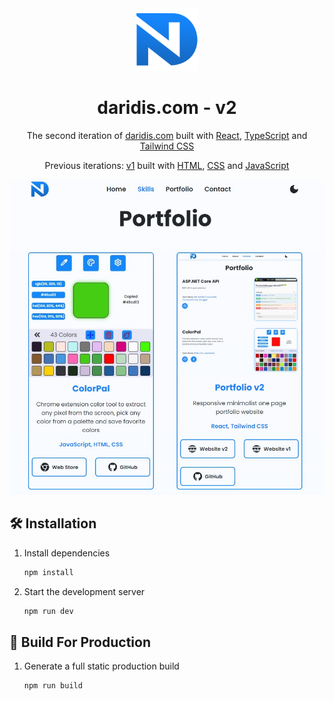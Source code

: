 <div align="center">
  <img alt="Logo" src="https://raw.githubusercontent.com/nikosdaridis/nikosdaridis.github.io/main/v2/public/HomepageLogo.png" width="100" />
</div>
<h1 align="center">
  daridis.com - v2
</h1>
<p align="center">
  The second iteration of <a href="https://daridis.com" target="_blank">daridis.com</a> built with <a href="https://react.dev" target="_blank">React</a>, <a href="https://www.typescriptlang.org" target="_blank">TypeScript</a> and <a href="https://tailwindcss.com" target="_blank">Tailwind CSS</a>
</p>
<p align="center">
  Previous iterations:
  <a href="https://nikosdaridis.github.io/v1" target="_blank">v1</a> built with <a href="https://developer.mozilla.org/en-US/docs/Web/HTML" target="_blank">HTML</a>, <a href="https://developer.mozilla.org/en-US/docs/Web/CSS" target="_blank">CSS</a> and <a href="https://developer.mozilla.org/en-US/docs/Web/JavaScript" target="_blank">JavaScript</a>
</p>
<div align="center">
<a  href="https://daridis.com"><img width="700" alt="" src=https://github.com/nikosdaridis/nikosdaridis.github.io/raw/main/v2/public/Portfolio/Portfolio.jpg></a>
</div>

## 🛠 Installation

1. Install dependencies

   ```sh
   npm install
   ```

2. Start the development server

   ```sh
   npm run dev
   ```

## 🚀 Build For Production

1. Generate a full static production build

   ```sh
   npm run build
   ```
